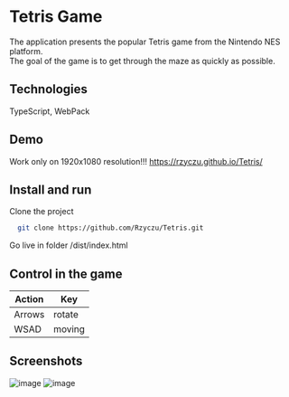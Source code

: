 # Tetris Game
The application presents the popular Tetris game from the Nintendo NES platform.
</br>The goal of the game is to get through the maze as quickly as possible.

## Technologies
TypeScript,
WebPack

## Demo
Work only on 1920x1080 resolution!!!
https://rzyczu.github.io/Tetris/

## Install and run
Clone the project
```bash
  git clone https://github.com/Rzyczu/Tetris.git
```

Go live in folder /dist/index.html

## Control in the game
| Action             | Key                                                                |
| ----------------- | ------------------------------------------------------------------ |
| Arrows | rotate |
| WSAD | moving |

## Screenshots
![image](https://github.com/Rzyczu/Tetris/assets/70780585/59cd6ec5-f3b8-4052-9ec9-7f011bc532a9)
![image](https://github.com/Rzyczu/Tetris/assets/70780585/ad8a7696-5a0d-4017-81d4-66b8f378c3d0)









